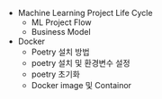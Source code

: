 - Machine Learning Project Life Cycle
    - ML Project Flow
    - Business Model
- Docker
    - Poetry 설치 방법
    - poetry 설치 및 환경변수 설정
    - poetry 초기화
    - Docker image 및 Containor
